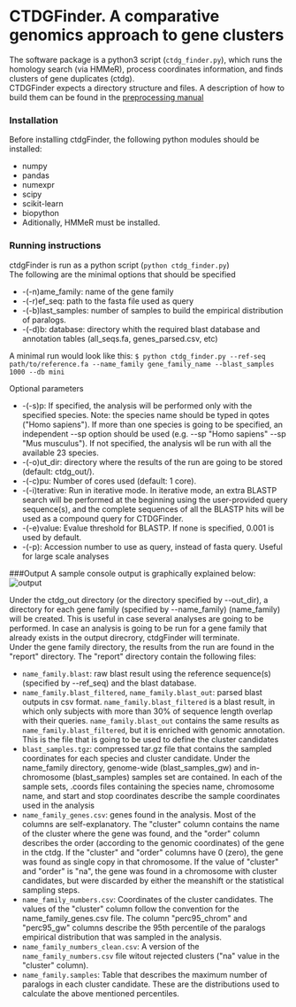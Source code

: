 # CTDGFinder. A comparative genomics approach to gene clusters

 
The software package is a python3 script (`ctdg_finder.py`), which runs the homology search (via HMMeR), process coordinates information, and finds clusters of gene duplicates (ctdg).  
CTDGFinder expects a directory structure and files. A description of how to build them can be found in the [preprocessing manual](manual/preprocessing.mg)

### Installation
Before installing ctdgFinder, the following python modules should be installed:  

* numpy 
* pandas 
* numexpr
* scipy
* scikit-learn
* biopython
* Aditionally, HMMeR must be installed.  

### Running instructions
ctdgFinder is run as a python script (`python ctdg_finder.py`)  
The following are the minimal options that should be specified  

* \-(-n)ame_family: name of the gene family  
* \-(-r)ef_seq: path to the fasta file used as query  
* \-(-b)last_samples: number of samples to build the empirical distribution of paralogs.  
* \-(-d)b: database: directory whith the required blast database and annotation tables (all_seqs.fa, genes_parsed.csv, etc)  

A minimal run would look like this: `$ python ctdg_finder.py --ref-seq path/to/reference.fa --name_family gene_family_name --blast_samples 1000 --db mini`  

Optional parameters  

* \-(-s)p: If specified, the analysis will be performed only with the specified species. Note: the species name should be typed in qotes ("Homo sapiens"). If more than one species is going to be specified, an independent --sp option should be used (e.g. \--sp "Homo sapiens" \--sp "Mus musculus"). If not specified, the analysis wll be run with all the available 23 species.  
* \-(-o)ut_dir: directory where the results of the run are going to be stored (default: ctdg_out/).  
* \-(-c)pu: Number of cores used (default: 1 core).  
* \-(-i)terative: Run in iterative mode. In iterative mode, an extra BLASTP search will be performed at the beginning using the user-provided query sequence(s), and the complete sequences of all the BLASTP hits will be used as a compound query for CTDGFinder.
* \-(-e)value: Evalue threshold for BLASTP. If none is specified, 0.001 is used by default.
* \-(-p): Accession number to use as query, instead of fasta query. Useful for large scale analyses 

###Output
A sample console output is graphically explained below:  
![output](screenshot.png)


Under the ctdg_out directory (or the directory specified by \--out_dir), a directory for each gene family (specified by \--name_family) (name_family) will be created. This is useful in case several analyses are going to be performed. In case an analysis is going to be run for a gene family that already exists in the output direcrory, ctdgFinder will terminate.  
Under the gene family directory, the results from the run are found in the "report" directory. The "report" directory contain the following files:  

* `name_family.blast`: raw blast result using the reference sequence(s) (specified by --ref_seq) and the blast database.
* `name_family.blast_filtered`, `name_family.blast_out`: parsed blast outputs in csv format. `name_family.blast_filtered` is a blast result, in which only subjects with more than 30% of sequence length overlap with their queries. `name_family.blast_out` contains the same results as `name_family.blast_filtered`, but it is enriched with genomic annotation. This is the file that is going to be used to define the cluster candidates
* `blast_samples.tgz`: compressed tar.gz file that contains the sampled coordinates for each species and cluster candidate. Under the name_family directory, genome-wide (blast_samples_gw) and in-chromosome (blast_samples) samples set are contained. In each of the sample sets, .coords files containing the species name, chromosome name, and start and stop coordinates describe the sample coordinates used in the analysis
* `name_family_genes.csv`: genes found in the analysis. Most of the columns are self-explanatory. The "cluster" column contains the name of the cluster where the gene was found, and the "order" column describes the order (according to the genomic coordinates) of the gene in the ctdg. If the "cluster" and "order" columns have 0 (zero), the gene was found as single copy in that chromosome. If the value of "cluster" and "order" is "na", the gene was found in a chromosome with cluster candidates, but were discarded by either the meanshift or the statistical sampling steps.
* `name_family_numbers.csv`: Coordinates of the cluster candidates. The values of the "cluster" column follow the convention for the name_family_genes.csv file. The column "perc95_chrom" and "perc95_gw" columns describe the 95th percentile of the paralogs empirical distribution that was sampled in the analysis.
* `name_family_numbers_clean.csv`: A version of the `name_family_numbers.csv` file witout rejected clusters ("na" value in the "cluster" column).
* `name_family.samples`: Table that describes the maximum number of paralogs in each cluster candidate. These are the distributions used to calculate the above mentioned percentiles.
